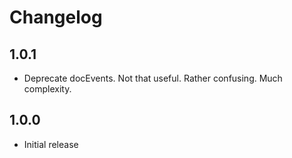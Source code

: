 # Changelog

## 1.0.1

- Deprecate docEvents. Not that useful. Rather confusing. Much complexity.

## 1.0.0

- Initial release